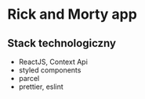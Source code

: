 # Rick and Morty app

## Stack technologiczny

- ReactJS, Context Api
- styled components
- parcel
- prettier, eslint
